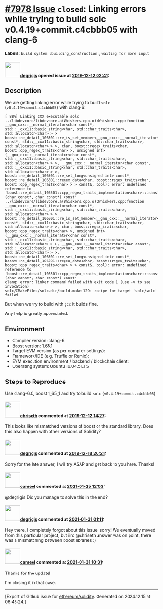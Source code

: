 # [\#7978 Issue](https://github.com/ethereum/solidity/issues/7978) `closed`: Linking errors while trying to build solc v0.4.19+commit.c4cbbb05 with clang-6
**Labels**: `build system :building_construction:`, `waiting for more input`


#### <img src="https://avatars.githubusercontent.com/u/4940271?u=dc21a8424636a42d6ba8c4f2c1334321f4cb194d&v=4" width="50">[degrigis](https://github.com/degrigis) opened issue at [2019-12-12 02:41](https://github.com/ethereum/solidity/issues/7978):

<!--## Prerequisites

- First, many thanks for taking part in the community. We really appreciate that.
- We realize there is a lot of information requested here. We ask only that you do your best to provide as much information as possible so we can better help you.
- Support questions are better asked in one of the following locations:
	- [Solidity chat](https://gitter.im/ethereum/solidity)
	- [Stack Overflow](https://ethereum.stackexchange.com/)
- Ensure the issue isn't already reported.
- The issue should be reproducible with the latest solidity version; however, this isn't a hard requirement and being reproducible with an older version is sufficient.
-->

## Description

We are getting linking error while trying to build `solc` (`v0.4.19+commit.c4cbbb05`) with clang-6:
```
[ 88%] Linking CXX executable solc
../libdevcore/libdevcore.a(Whiskers.cpp.o):Whiskers.cpp:function __gnu_cxx::__normal_iterator<char const*, std::__cxx11::basic_string<char, std::char_traits<char>, std::allocator<char> > > boost::re_detail_106501::re_is_set_member<__gnu_cxx::__normal_iterator<char const*, std::__cxx11::basic_string<char, std::char_traits<char>, std::allocator<char> > >, char, boost::regex_traits<char, boost::cpp_regex_traits<char> >, unsigned int>(__gnu_cxx::__normal_iterator<char const*, std::__cxx11::basic_string<char, std::char_traits<char>, std::allocator<char> > >, __gnu_cxx::__normal_iterator<char const*, std::__cxx11::basic_string<char, std::char_traits<char>, std::allocator<char> > >, boost::re_detail_106501::re_set_long<unsigned int> const*, boost::re_detail_106501::regex_data<char, boost::regex_traits<char, boost::cpp_regex_traits<char> > > const&, bool): error: undefined reference to 'boost::re_detail_106501::cpp_regex_traits_implementation<char>::transform[abi:cxx11](char const*, char const*) const'
../libdevcore/libdevcore.a(Whiskers.cpp.o):Whiskers.cpp:function __gnu_cxx::__normal_iterator<char const*, std::__cxx11::basic_string<char, std::char_traits<char>, std::allocator<char> > > boost::re_detail_106501::re_is_set_member<__gnu_cxx::__normal_iterator<char const*, std::__cxx11::basic_string<char, std::char_traits<char>, std::allocator<char> > >, char, boost::regex_traits<char, boost::cpp_regex_traits<char> >, unsigned int>(__gnu_cxx::__normal_iterator<char const*, std::__cxx11::basic_string<char, std::char_traits<char>, std::allocator<char> > >, __gnu_cxx::__normal_iterator<char const*, std::__cxx11::basic_string<char, std::char_traits<char>, std::allocator<char> > >, boost::re_detail_106501::re_set_long<unsigned int> const*, boost::re_detail_106501::regex_data<char, boost::regex_traits<char, boost::cpp_regex_traits<char> > > const&, bool): error: undefined reference to 'boost::re_detail_106501::cpp_regex_traits_implementation<char>::transform_primary[abi:cxx11](char const*, char const*) const'
clang: error: linker command failed with exit code 1 (use -v to see invocation)
solc/CMakeFiles/solc.dir/build.make:129: recipe for target 'solc/solc' failed
```

But when we try to build with `gcc` it builds fine.

Any help is greatly appreciated.

## Environment

- Compiler version: clang-6
- Boost version: 1.65.1
- Target EVM version (as per compiler settings):
- Framework/IDE (e.g. Truffle or Remix):
- EVM execution environment / backend / blockchain client:
- Operating system: Ubuntu 16.04.5 LTS

## Steps to Reproduce

Use clang-6.0, boost 1_65_1 and try to build `solc` (`v0.4.19+commit.c4cbbb05`)

<!--
Please provide a *minimal* source code example to trigger the bug you have found.
Please also mention any command line flags that are necessary for triggering the bug.
Provide as much information as necessary to reproduce the bug.

```solidity
// Some *minimal* Solidity source code to reproduce the bug.
// ...
```
-->


#### <img src="https://avatars.githubusercontent.com/u/9073706?v=4" width="50">[chriseth](https://github.com/chriseth) commented at [2019-12-12 14:27](https://github.com/ethereum/solidity/issues/7978#issuecomment-565028441):

This looks like mismatched versions of boost or the standard library. Does this also happen with other versions of Solidity?

#### <img src="https://avatars.githubusercontent.com/u/4940271?u=dc21a8424636a42d6ba8c4f2c1334321f4cb194d&v=4" width="50">[degrigis](https://github.com/degrigis) commented at [2019-12-18 20:21](https://github.com/ethereum/solidity/issues/7978#issuecomment-567197605):

Sorry for the late answer, I will try ASAP and get back to you here. 
Thanks!

#### <img src="https://avatars.githubusercontent.com/u/137030?v=4" width="50">[cameel](https://github.com/cameel) commented at [2021-01-25 12:03](https://github.com/ethereum/solidity/issues/7978#issuecomment-766768988):

@degrigis Did you manage to solve this in the end?

#### <img src="https://avatars.githubusercontent.com/u/4940271?u=dc21a8424636a42d6ba8c4f2c1334321f4cb194d&v=4" width="50">[degrigis](https://github.com/degrigis) commented at [2021-01-31 01:11](https://github.com/ethereum/solidity/issues/7978#issuecomment-770308019):

Hey there, I completely forgot about this issue, sorry!
We eventually moved from this particular project, but iirc @chriseth answer was on point, there was a mismatching between boost libraries :)

#### <img src="https://avatars.githubusercontent.com/u/137030?v=4" width="50">[cameel](https://github.com/cameel) commented at [2021-01-31 10:31](https://github.com/ethereum/solidity/issues/7978#issuecomment-770360482):

Thanks for the update!

I'm closing it in that case.


-------------------------------------------------------------------------------



[Export of Github issue for [ethereum/solidity](https://github.com/ethereum/solidity). Generated on 2024.12.15 at 06:45:24.]
